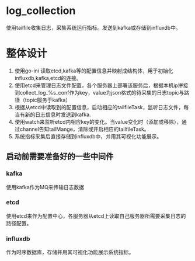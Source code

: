 # log_collection
使用tailfile收集日志，采集系统运行指标。发送到kafka或存储到influxdb中。

# 整体设计
1. 使用go-ini 读取etcd,kafka等的配置信息并映射成结构体，用于初始化influxdb,kafka,etcd的连接。
2. 使用etcd来管理日志文件配置，各个服务器上部署该服务后，根据本机ip拼接到collect_log_%s_conf作为key，value为json格式的待采集的日志topic与路径（topic服务于kafka）
3. 根据从etcd中读取到的配置信息，启动相应的tailfileTask，监听日志文件，每当有新的日志信息时发送到kafka.
4. 使用watch来监听etcd内相应key的变化。当value变化时（添加或移除），通过channel告知tailMange，清除或开启相应的tailfileTask。
5. 系统指标采集后直接存储到influxdb中，并用其可视化功能展示。


## 启动前需要准备好的一些中间件
### kafka
使用kafka作为MQ来传输日志数据
### etcd
使用etcd来作为配置中心，各服务器从etcd上读取自己服务器所需要采集日志的路径配置。
### influxdb
作为时序数据库，存储并用其可视化功能展示系统指标。
